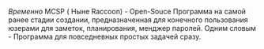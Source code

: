 *Временно* MCSP ( Ныне Raccoon) - Open-Souce Программа на самой ранее стадии создании, предназначенная для конечного пользования юзерами для заметок, планирования, менджер паролей. Одним словым - Программа для повседневных простых задачей сразу. 
